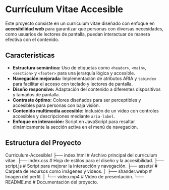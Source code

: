 # Currículum Vitae Accesible

Este proyecto consiste en un currículum vitae diseñado con enfoque en **accesibilidad web** para garantizar que personas con diversas necesidades, como usuarios de lectores de pantalla, puedan interactuar de manera efectiva con el contenido.

## Características

- **Estructura semántica:** Uso de etiquetas como `<header>`, `<main>`, `<section>` y `<footer>` para una jerarquía lógica y accesible.
- **Navegación mejorada:** Implementación de atributos ARIA y `tabindex` para facilitar el acceso con teclado y lectores de pantalla.
- **Diseño responsive:** Adaptación del contenido a diferentes dispositivos y tamaños de pantalla.
- **Contraste óptimo:** Colores diseñados para ser perceptibles y accesibles para personas con baja visión.
- **Contenido multimedia accesible:** Inclusión de un video con controles accesibles y descripciones mediante `aria-label`.
- **Enfoque en interacción:** Script en JavaScript para resaltar dinámicamente la sección activa en el menú de navegación.

## Estructura del Proyecto

  Curriculum-Accesible/
  ├── index.html         # Archivo principal del currículum vitae.
  ├── index.css          # Hoja de estilos para el diseño y la accesibilidad.
  ├── script.js          # Script para mejorar la interacción y navegación.
  ├── assets/            # Carpeta de recursos como imágenes y videos.
  │   ├── shander.webp   # Imagen del perfil.
  │   └── video.mp4      # Video de presentación.
  └── README.md          # Documentación del proyecto.





